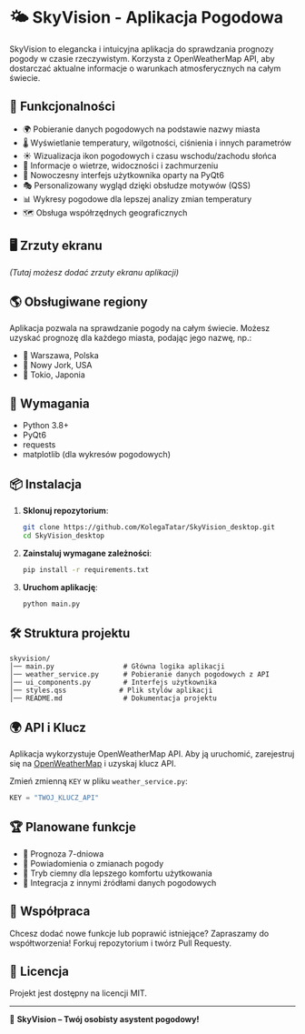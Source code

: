 # 🌤️ SkyVision - Aplikacja Pogodowa

SkyVision to elegancka i intuicyjna aplikacja do sprawdzania prognozy pogody w czasie rzeczywistym. Korzysta z OpenWeatherMap API, aby dostarczać aktualne informacje o warunkach atmosferycznych na całym świecie.

## 🚀 Funkcjonalności
- 🌍 Pobieranie danych pogodowych na podstawie nazwy miasta
- 🌡️ Wyświetlanie temperatury, wilgotności, ciśnienia i innych parametrów
- ☀️ Wizualizacja ikon pogodowych i czasu wschodu/zachodu słońca
- 💨 Informacje o wietrze, widoczności i zachmurzeniu
- 🎨 Nowoczesny interfejs użytkownika oparty na PyQt6
- 🎭 Personalizowany wygląd dzięki obsłudze motywów (QSS)
- 📊 Wykresy pogodowe dla lepszej analizy zmian temperatury
- 🗺️ Obsługa współrzędnych geograficznych

## 🖥️ Zrzuty ekranu
*(Tutaj możesz dodać zrzuty ekranu aplikacji)*

## 🌎 Obsługiwane regiony
Aplikacja pozwala na sprawdzanie pogody na całym świecie. Możesz uzyskać prognozę dla każdego miasta, podając jego nazwę, np.:
- 📍 Warszawa, Polska
- 📍 Nowy Jork, USA
- 📍 Tokio, Japonia

## 🔧 Wymagania
- Python 3.8+
- PyQt6
- requests
- matplotlib (dla wykresów pogodowych)

## 📦 Instalacja

1. **Sklonuj repozytorium**:
    ```sh
    git clone https://github.com/KolegaTatar/SkyVision_desktop.git
    cd SkyVision_desktop
    ```

2. **Zainstaluj wymagane zależności**:
    ```sh
    pip install -r requirements.txt
    ```

3. **Uruchom aplikację**:
    ```sh
    python main.py
    ```

## 🛠️ Struktura projektu
```
skyvision/
│── main.py                 # Główna logika aplikacji
│── weather_service.py      # Pobieranie danych pogodowych z API
│── ui_components.py        # Interfejs użytkownika
│── styles.qss             # Plik stylów aplikacji
│── README.md               # Dokumentacja projektu
```

## 🌍 API i Klucz
Aplikacja wykorzystuje OpenWeatherMap API. Aby ją uruchomić, zarejestruj się na [OpenWeatherMap](https://openweathermap.org/) i uzyskaj klucz API.

Zmień zmienną `KEY` w pliku `weather_service.py`:
```python
KEY = "TWOJ_KLUCZ_API"
```

## 🏆 Planowane funkcje
- 📅 Prognoza 7-dniowa
- 🔔 Powiadomienia o zmianach pogody
- 🌙 Tryb ciemny dla lepszego komfortu użytkowania
- 📡 Integracja z innymi źródłami danych pogodowych

## 🤝 Współpraca
Chcesz dodać nowe funkcje lub poprawić istniejące? Zapraszamy do współtworzenia! Forkuj repozytorium i twórz Pull Requesty. 

## 📜 Licencja
Projekt jest dostępny na licencji MIT.

---
🎯 **SkyVision – Twój osobisty asystent pogodowy!**

